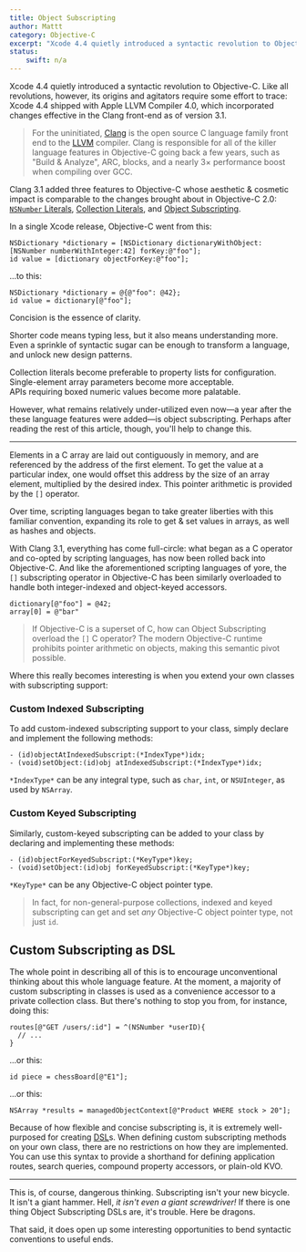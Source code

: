 ```yaml
---
title: Object Subscripting
author: Mattt
category: Objective-C
excerpt: "Xcode 4.4 quietly introduced a syntactic revolution to Objective-C. Like all revolutions, however, its origins and agitators require some effort to trace."
status:
    swift: n/a
---
```


Xcode 4.4 quietly introduced a syntactic revolution to Objective-C. Like all revolutions, however, its origins and agitators require some effort to trace: Xcode 4.4 shipped with Apple LLVM Compiler 4.0, which incorporated changes effective in the Clang front-end as of version 3.1.

> For the uninitiated, [Clang](http://clang.llvm.org/index.html) is the open source C language family front end to the [LLVM](http://www.llvm.org) compiler. Clang is responsible for all of the killer language features in Objective-C going back a few years, such as "Build & Analyze", ARC, blocks, and a nearly 3× performance boost when compiling over GCC.

Clang 3.1 added three features to Objective-C whose aesthetic & cosmetic impact is comparable to the changes brought about in Objective-C 2.0: [`NSNumber` Literals][num], [Collection Literals][col], and [Object Subscripting][sub].

[num]: http://clang.llvm.org/docs/ObjectiveCLiterals.html#nsnumber-literals
[col]: http://clang.llvm.org/docs/ObjectiveCLiterals.html#container-literals
[sub]: http://clang.llvm.org/docs/ObjectiveCLiterals.html#object-subscripting

In a single Xcode release, Objective-C went from this:

```objc
NSDictionary *dictionary = [NSDictionary dictionaryWithObject:[NSNumber numberWithInteger:42] forKey:@"foo"];
id value = [dictionary objectForKey:@"foo"];
```

...to this:

```objc
NSDictionary *dictionary = @{@"foo": @42};
id value = dictionary[@"foo"];
```

Concision is the essence of clarity.

Shorter code means typing less, but it also means understanding more. Even a sprinkle of syntactic sugar can be enough to transform a language, and unlock new design patterns.

Collection literals become preferable to property lists for configuration.<br/>
Single-element array parameters become more acceptable.<br/>
APIs requiring boxed numeric values become more palatable.<br/>

However, what remains relatively under-utilized even now—a year after the these language features were added—is object subscripting. Perhaps after reading the rest of this article, though, you'll help to change this.

---

Elements in a C array are laid out contiguously in memory, and are referenced by the address of the first element. To get the value at a particular index, one would offset this address by the size of an array element, multiplied by the desired index. This pointer arithmetic is provided by the `[]` operator.

Over time, scripting languages began to take greater liberties with this familiar convention, expanding its role to get & set values in arrays, as well as hashes and objects.

With Clang 3.1, everything has come full-circle: what began as a C operator and co-opted by scripting languages, has now been rolled back into Objective-C. And like the aforementioned scripting languages of yore, the `[]` subscripting operator in Objective-C has been similarly overloaded to handle both integer-indexed and object-keyed accessors.

```objc
dictionary[@"foo"] = @42;
array[0] = @"bar"
```

> If Objective-C is a superset of C, how can Object Subscripting overload the `[]` C operator? The modern Objective-C runtime prohibits pointer arithmetic on objects, making this semantic pivot possible.

Where this really becomes interesting is when you extend your own classes with subscripting support:

### Custom Indexed Subscripting

To add custom-indexed subscripting support to your class, simply declare and implement the following methods:

```objc
- (id)objectAtIndexedSubscript:(*IndexType*)idx;
- (void)setObject:(id)obj atIndexedSubscript:(*IndexType*)idx;
```

`*IndexType*` can be any integral type, such as `char`, `int`, or `NSUInteger`, as used by `NSArray`.

### Custom Keyed Subscripting

Similarly, custom-keyed subscripting can be added to your class by declaring and implementing these methods:

```objc
- (id)objectForKeyedSubscript:(*KeyType*)key;
- (void)setObject:(id)obj forKeyedSubscript:(*KeyType*)key;
```

`*KeyType*` can be any Objective-C object pointer type.

> In fact, for non-general-purpose collections, indexed and keyed subscripting can get and set *any* Objective-C object pointer type, not just `id`. 

## Custom Subscripting as DSL

The whole point in describing all of this is to encourage unconventional thinking about this whole language feature. At the moment, a majority of custom subscripting in classes is used as a convenience accessor to a private collection class. But there's nothing to stop you from, for instance, doing this:

```objc
routes[@"GET /users/:id"] = ^(NSNumber *userID){
  // ...
}
```

...or this:

```objc
id piece = chessBoard[@"E1"];
```

...or this:

```objc
NSArray *results = managedObjectContext[@"Product WHERE stock > 20"];
```

Because of how flexible and concise subscripting is, it is extremely well-purposed for creating [DSL](https://en.wikipedia.org/wiki/Domain-specific_language)s. When defining custom subscripting methods on your own class, there are no restrictions on how they are implemented. You can use this syntax to provide a shorthand for defining application routes, search queries, compound property accessors, or plain-old KVO.

---

This is, of course, dangerous thinking. Subscripting isn't your new bicycle. It isn't a giant hammer. Hell, _it isn't even a giant screwdriver!_ If there is one thing Object Subscripting DSLs are, it's trouble. Here be dragons.

That said, it does open up some interesting opportunities to bend syntactic conventions to useful ends.
